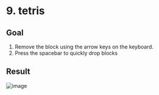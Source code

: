 # 9. tetris

## Goal

1. Remove the block using the arrow keys on the keyboard.
2. Press the spacebar to quickly drop blocks

## Result

![image](https://github.com/crevee/c-review/assets/64821752/cc596895-3973-4206-90ec-5497be5dfb70)

